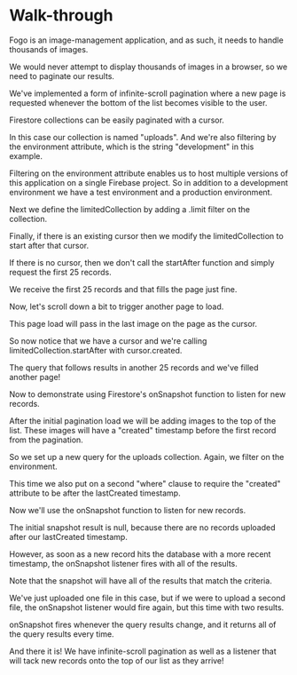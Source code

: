 # Walk-through

Fogo is an image-management application, and as such, it needs to handle thousands of images.

We would never attempt to display thousands of images in a browser, so we need to paginate our results.

We've implemented a form of infinite-scroll pagination where a new page is requested whenever the bottom of the list becomes visible to the user.

Firestore collections can be easily paginated with a cursor.

In this case our collection is named "uploads". And we're also filtering by the environment attribute, which is the string "development" in this example.

Filtering on the environment attribute enables us to host multiple versions of this application on a single Firebase project. So in addition to a development environment we have a test environment and a production environment.

Next we define the limitedCollection by adding a .limit filter on the collection.

Finally, if there is an existing cursor then we modify the limitedCollection to start after that cursor.

If there is no cursor, then we don't call the startAfter function and simply request the first 25 records.

We receive the first 25 records and that fills the page just fine.

Now, let's scroll down a bit to trigger another page to load.

This page load will pass in the last image on the page as the cursor.

So now notice that we have a cursor and we're calling limitedCollection.startAfter with cursor.created.

The query that follows results in another 25 records and we've filled another page!

Now to demonstrate using Firestore's onSnapshot function to listen for new records.

After the initial pagination load we will be adding images to the top of the list. These images will have a "created" timestamp before the first record from the pagination.

So we set up a new query for the uploads collection. Again, we filter on the environment.

This time we also put on a second "where" clause to require the "created" attribute to be after the lastCreated timestamp.

Now we'll use the onSnapshot function to listen for new records.

The initial snapshot result is null, because there are no records uploaded after our lastCreated timestamp.

However, as soon as a new record hits the database with a more recent timestamp, the onSnapshot listener fires with all of the results.

Note that the snapshot will have all of the results that match the criteria.

We've just uploaded one file in this case, but if we were to upload a second file, the onSnapshot listener would fire again, but this time with two results.

onSnapshot fires whenever the query results change, and it returns all of the query results every time.

And there it is! We have infinite-scroll pagination as well as a listener that will tack new records onto the top of our list as they arrive!

